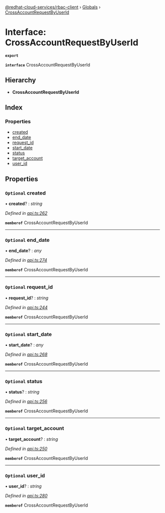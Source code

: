 [@redhat-cloud-services/rbac-client](../README.md) › [Globals](../globals.md) › [CrossAccountRequestByUserId](crossaccountrequestbyuserid.md)

# Interface: CrossAccountRequestByUserId

**`export`** 

**`interface`** CrossAccountRequestByUserId

## Hierarchy

* **CrossAccountRequestByUserId**

## Index

### Properties

* [created](crossaccountrequestbyuserid.md#optional-created)
* [end_date](crossaccountrequestbyuserid.md#optional-end_date)
* [request_id](crossaccountrequestbyuserid.md#optional-request_id)
* [start_date](crossaccountrequestbyuserid.md#optional-start_date)
* [status](crossaccountrequestbyuserid.md#optional-status)
* [target_account](crossaccountrequestbyuserid.md#optional-target_account)
* [user_id](crossaccountrequestbyuserid.md#optional-user_id)

## Properties

### `Optional` created

• **created**? : *string*

*Defined in [api.ts:262](https://github.com/RedHatInsights/javascript-clients/blob/master/packages/rbac/api.ts#L262)*

**`memberof`** CrossAccountRequestByUserId

___

### `Optional` end_date

• **end_date**? : *any*

*Defined in [api.ts:274](https://github.com/RedHatInsights/javascript-clients/blob/master/packages/rbac/api.ts#L274)*

**`memberof`** CrossAccountRequestByUserId

___

### `Optional` request_id

• **request_id**? : *string*

*Defined in [api.ts:244](https://github.com/RedHatInsights/javascript-clients/blob/master/packages/rbac/api.ts#L244)*

**`memberof`** CrossAccountRequestByUserId

___

### `Optional` start_date

• **start_date**? : *any*

*Defined in [api.ts:268](https://github.com/RedHatInsights/javascript-clients/blob/master/packages/rbac/api.ts#L268)*

**`memberof`** CrossAccountRequestByUserId

___

### `Optional` status

• **status**? : *string*

*Defined in [api.ts:256](https://github.com/RedHatInsights/javascript-clients/blob/master/packages/rbac/api.ts#L256)*

**`memberof`** CrossAccountRequestByUserId

___

### `Optional` target_account

• **target_account**? : *string*

*Defined in [api.ts:250](https://github.com/RedHatInsights/javascript-clients/blob/master/packages/rbac/api.ts#L250)*

**`memberof`** CrossAccountRequestByUserId

___

### `Optional` user_id

• **user_id**? : *string*

*Defined in [api.ts:280](https://github.com/RedHatInsights/javascript-clients/blob/master/packages/rbac/api.ts#L280)*

**`memberof`** CrossAccountRequestByUserId
